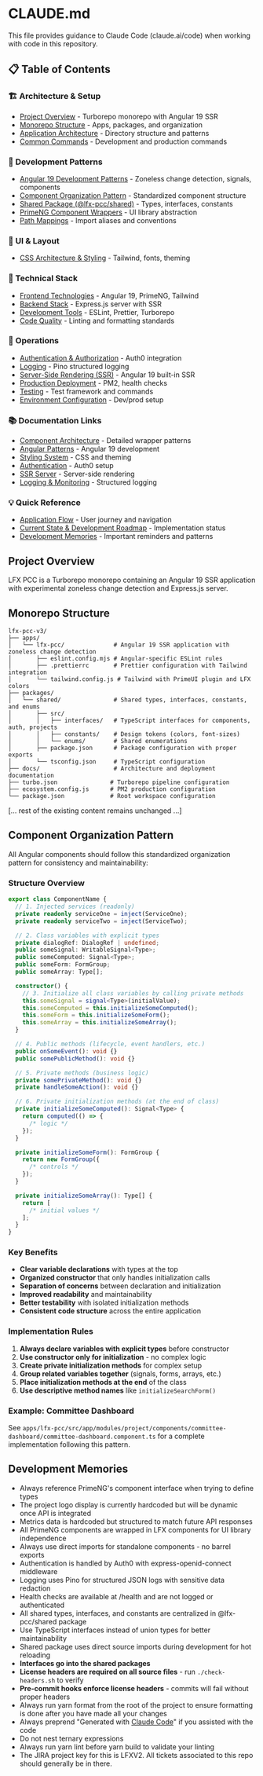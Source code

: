 # CLAUDE.md

This file provides guidance to Claude Code (claude.ai/code) when working with code in this repository.

## 📋 Table of Contents

### 🏗 Architecture & Setup

- [Project Overview](#project-overview) - Turborepo monorepo with Angular 19 SSR
- [Monorepo Structure](#monorepo-structure) - Apps, packages, and organization
- [Application Architecture](#application-architecture) - Directory structure and patterns
- [Common Commands](#common-commands) - Development and production commands

### 🚀 Development Patterns

- [Angular 19 Development Patterns](#angular-19-development-patterns) - Zoneless change detection, signals, components
- [Component Organization Pattern](#component-organization-pattern) - Standardized component structure
- [Shared Package (@lfx-pcc/shared)](#shared-package-lfx-pccshared) - Types, interfaces, constants
- [PrimeNG Component Wrappers](#primeng-component-wrappers) - UI library abstraction
- [Path Mappings](#path-mappings) - Import aliases and conventions

### 🎨 UI & Layout

- [CSS Architecture & Styling](#css-architecture--styling) - Tailwind, fonts, theming

### 🔧 Technical Stack

- [Frontend Technologies](#frontend-technologies) - Angular 19, PrimeNG, Tailwind
- [Backend Stack](#backend-stack) - Express.js server with SSR
- [Development Tools](#development-tools) - ESLint, Prettier, Turborepo
- [Code Quality](#code-quality) - Linting and formatting standards

### 🚀 Operations

- [Authentication & Authorization](#authentication--authorization) - Auth0 integration
- [Logging](#logging) - Pino structured logging
- [Server-Side Rendering (SSR)](#server-side-rendering-ssr) - Angular 19 built-in SSR
- [Production Deployment](#production-deployment) - PM2, health checks
- [Testing](#testing) - Test framework and commands
- [Environment Configuration](#environment-configuration) - Dev/prod setup

### 📚 Documentation Links

- [Component Architecture](docs/architecture/frontend/component-architecture.md) - Detailed wrapper patterns
- [Angular Patterns](docs/architecture/frontend/angular-patterns.md) - Angular 19 development
- [Styling System](docs/architecture/frontend/styling-system.md) - CSS and theming
- [Authentication](docs/architecture/backend/authentication.md) - Auth0 setup
- [SSR Server](docs/architecture/backend/ssr-server.md) - Server-side rendering
- [Logging & Monitoring](docs/architecture/backend/logging-monitoring.md) - Structured logging

### 💡 Quick Reference

- [Application Flow](#application-flow) - User journey and navigation
- [Current State & Development Roadmap](#current-state--development-roadmap) - Implementation status
- [Development Memories](#development-memories) - Important reminders and patterns

## Project Overview

LFX PCC is a Turborepo monorepo containing an Angular 19 SSR application with experimental zoneless change detection and Express.js server.

## Monorepo Structure

```text
lfx-pcc-v3/
├── apps/
│   └── lfx-pcc/              # Angular 19 SSR application with zoneless change detection
│       ├── eslint.config.mjs # Angular-specific ESLint rules
│       ├── .prettierrc       # Prettier configuration with Tailwind integration
│       └── tailwind.config.js # Tailwind with PrimeUI plugin and LFX colors
├── packages/
│   └── shared/               # Shared types, interfaces, constants, and enums
│       ├── src/
│       │   ├── interfaces/   # TypeScript interfaces for components, auth, projects
│       │   ├── constants/    # Design tokens (colors, font-sizes)
│       │   └── enums/        # Shared enumerations
│       ├── package.json      # Package configuration with proper exports
│       └── tsconfig.json     # TypeScript configuration
├── docs/                     # Architecture and deployment documentation
├── turbo.json               # Turborepo pipeline configuration
├── ecosystem.config.js      # PM2 production configuration
└── package.json             # Root workspace configuration
```

[... rest of the existing content remains unchanged ...]

## Component Organization Pattern

All Angular components should follow this standardized organization pattern for consistency and maintainability:

### Structure Overview

```typescript
export class ComponentName {
  // 1. Injected services (readonly)
  private readonly serviceOne = inject(ServiceOne);
  private readonly serviceTwo = inject(ServiceTwo);

  // 2. Class variables with explicit types
  private dialogRef: DialogRef | undefined;
  public someSignal: WritableSignal<Type>;
  public someComputed: Signal<Type>;
  public someForm: FormGroup;
  public someArray: Type[];

  constructor() {
    // 3. Initialize all class variables by calling private methods
    this.someSignal = signal<Type>(initialValue);
    this.someComputed = this.initializeSomeComputed();
    this.someForm = this.initializeSomeForm();
    this.someArray = this.initializeSomeArray();
  }

  // 4. Public methods (lifecycle, event handlers, etc.)
  public onSomeEvent(): void {}
  public somePublicMethod(): void {}

  // 5. Private methods (business logic)
  private somePrivateMethod(): void {}
  private handleSomeAction(): void {}

  // 6. Private initialization methods (at the end of class)
  private initializeSomeComputed(): Signal<Type> {
    return computed(() => {
      /* logic */
    });
  }

  private initializeSomeForm(): FormGroup {
    return new FormGroup({
      /* controls */
    });
  }

  private initializeSomeArray(): Type[] {
    return [
      /* initial values */
    ];
  }
}
```

### Key Benefits

- **Clear variable declarations** with types at the top
- **Organized constructor** that only handles initialization calls
- **Separation of concerns** between declaration and initialization
- **Improved readability** and maintainability
- **Better testability** with isolated initialization methods
- **Consistent code structure** across the entire application

### Implementation Rules

1. **Always declare variables with explicit types** before constructor
2. **Use constructor only for initialization** - no complex logic
3. **Create private initialization methods** for complex setup
4. **Group related variables together** (signals, forms, arrays, etc.)
5. **Place initialization methods at the end** of the class
6. **Use descriptive method names** like `initializeSearchForm()`

### Example: Committee Dashboard

See `apps/lfx-pcc/src/app/modules/project/components/committee-dashboard/committee-dashboard.component.ts` for a complete implementation following this pattern.

## Development Memories

- Always reference PrimeNG's component interface when trying to define types
- The project logo display is currently hardcoded but will be dynamic once API is integrated
- Metrics data is hardcoded but structured to match future API responses
- All PrimeNG components are wrapped in LFX components for UI library independence
- Always use direct imports for standalone components - no barrel exports
- Authentication is handled by Auth0 with express-openid-connect middleware
- Logging uses Pino for structured JSON logs with sensitive data redaction
- Health checks are available at /health and are not logged or authenticated
- All shared types, interfaces, and constants are centralized in @lfx-pcc/shared package
- Use TypeScript interfaces instead of union types for better maintainability
- Shared package uses direct source imports during development for hot reloading
- **Interfaces go into the shared packages**
- **License headers are required on all source files** - run `./check-headers.sh` to verify
- **Pre-commit hooks enforce license headers** - commits will fail without proper headers
- Always run yarn format from the root of the project to ensure formatting is done after you have made all your changes
- Always preprend "Generated with [Claude Code](https://claude.ai/code)" if you assisted with the code
- Do not nest ternary expressions
- Always run yarn lint before yarn build to validate your linting
- The JIRA project key for this is LFXV2. All tickets associated to this repo should generally be in there.
